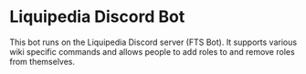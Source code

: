 # Liquipedia Discord Bot
This bot runs on the Liquipedia Discord server (FTS Bot). It supports various wiki specific commands and allows people to add roles to and remove roles from themselves.
